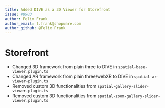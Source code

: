 ```yaml
---
title: Added DIVE as a 3D Viewer for Storefront
issue: #8903
author: Felix Frank
author_email: f.frank@shopware.com
author_github: @Felix Frank
---
```

# Storefront
* Changed 3D framework from plain three to DIVE in `spatial-base-viewer.plugin.ts`
* Changed AR framework from plain three/webXR to DIVE in `spatial-ar-viewer-plugin.ts`
* Removed custom 3D functionalities from `spatial-gallery-slider-viewer.plugin.ts`
* Removed custom 3D functionalities from `spatial-zoom-gallery-slider-viewer.plugin.ts`